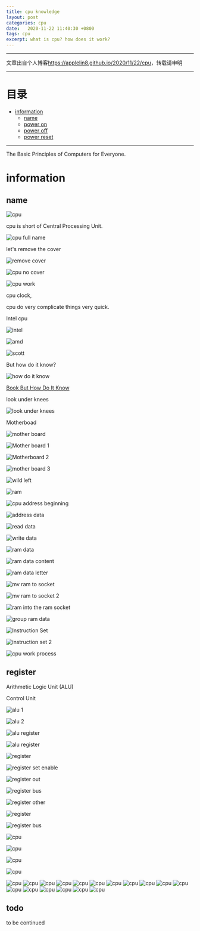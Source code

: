 ```yaml
---
title: cpu knowledge
layout: post
categories: cpu
date:   2020-11-22 11:40:30 +0800
tags: cpu
excerpt: what is cpu? how does it work?
---
```

--------------------
文章出自个人博客<https://applelin8.github.io/2020/11/22/cpu>，转载请申明

------------------
# 目录 <span id="home">
* [information](#1)
	* [name](#1.1)
	* [power on](#1.2)
	* [power off](#1.3)
	* [power reset](#1.4)


----------------------------
The Basic Principles of Computers for Everyone.

# information <span id="1">

## name <span id="1.1">

![cpu](https://AppleLin8.github.io/assets/img/blog/cpu\cpu_20201122114631.png)

cpu is short of Central Processing Unit.

![cpu full name](https://AppleLin8.github.io/assets/img/blog/cpu\cpu_full_name_20201122112948.png)

let's remove the cover

![remove cover](https://AppleLin8.github.io/assets/img/blog/cpu\remove_the_cover_20201122114737.png)

![cpu no cover](https://AppleLin8.github.io/assets/img/blog/cpu\cpu_no_cover_20201122114845.png)

![cpu work](https://AppleLin8.github.io/assets/img/blog/cpu\cpu_work_20201122114945.png)

cpu clock,

cpu do very complicate things very quick.

Intel cpu

![intel](https://AppleLin8.github.io/assets/img/blog/cpu\intel_20201122115221.png)

![amd](https://AppleLin8.github.io/assets/img/blog/cpu\amd_20201122115309.png)

![scott](https://AppleLin8.github.io/assets/img/blog/cpu\scott_20201122115400.png)

But how do it know?

![how do it know](https://AppleLin8.github.io/assets/img/blog/cpu\how_do_it_know_20201122115442.png)

[Book But How Do It Know]: www.ButHowDoItKnow.com	"www.But How Do It Know.com"
[Book But How Do It Know](www.ButHowDoItKnow.com	"www.But How Do It Know.com")

look under knees

![look under knees](https://AppleLin8.github.io/assets/img/blog/cpu\look_under_knees_20201122120707.png)

Motherboad

![mother board](https://AppleLin8.github.io/assets/img/blog/cpu\mother_board_20201122120847.png)

![Mother board 1](https://AppleLin8.github.io/assets/img/blog/cpu\Motherboard_1_20201122121102.png)

![Motherboard 2](https://AppleLin8.github.io/assets/img/blog/cpu\Motherboard_2_20201122121149.png)

![mother board 3](https://AppleLin8.github.io/assets/img/blog/cpu\Motherboard_3_20201122121149.png)

![wild left](https://AppleLin8.github.io/assets/img/blog/cpu\wild_left_20201122121415.png)

![ram](https://AppleLin8.github.io/assets/img/blog/cpu\ram_20201122121548.png)

![cpu address beginning](https://AppleLin8.github.io/assets/img/blog/cpu\cpu_address_beginning_20201122121710.png)

![address data](https://AppleLin8.github.io/assets/img/blog/cpu\address_data_20201122121853.png)

![read data](https://AppleLin8.github.io/assets/img/blog/cpu\read_data_20201122122104.png)

![write data](https://AppleLin8.github.io/assets/img/blog/cpu\write_data_20201122122201.png)

![ram data](https://AppleLin8.github.io/assets/img/blog/cpu\ram_data_20201122122316.png)

![ram data content](https://AppleLin8.github.io/assets/img/blog/cpu\ram_data_content_20201122122437.png)

![ram data letter](https://AppleLin8.github.io/assets/img/blog/cpu\ram_data_Letter_20201122122600.png)

![mv ram to socket](https://AppleLin8.github.io/assets/img/blog/cpu\ram_mv_to_ram_socket_20201122122737.png)

![mv ram to socket 2](https://AppleLin8.github.io/assets/img/blog/cpu\mv_ram_to_socket_2_20201122122912.png)

![ram into the ram socket](https://AppleLin8.github.io/assets/img/blog/cpu\ram_into_ram_socket_20201122123027.png)

![group ram data](https://AppleLin8.github.io/assets/img/blog/cpu\group_ram_data_20201122123121.png)

![Instruction Set](https://AppleLin8.github.io/assets/img/blog/cpu\instruction_Set_20201122123404.png)

![instruction set 2](https://AppleLin8.github.io/assets/img/blog/cpu\instruction_set_2_20201122123611.png)

![cpu work process](https://AppleLin8.github.io/assets/img/blog/cpu\cpu_work_process_20201122123831.png)

## register  <span id="1.2">

Arithmetic Logic Unit (ALU)

Control Unit

![alu 1](https://AppleLin8.github.io/assets/img/blog/cpu\alu_control_Unit_20201122144920.png)

![alu 2](https://AppleLin8.github.io/assets/img/blog/cpu\alu_flag_20201122145006.png)

![alu register](https://AppleLin8.github.io/assets/img/blog/cpu\alu_register_20201122145046.png)

![alu register](https://AppleLin8.github.io/assets/img/blog/cpu\alu_set_register_20201122145143.png)

![register](https://AppleLin8.github.io/assets/img/blog/cpu\register_enable_20201122145240.png)

![register set enable](https://AppleLin8.github.io/assets/img/blog/cpu\register_enable_set_20201122145811.png)

![register out](https://AppleLin8.github.io/assets/img/blog/cpu\register_out_20201122150105.png)

![register bus](https://AppleLin8.github.io/assets/img/blog/cpu\register_bus_20201122150159.png)

![register other](https://AppleLin8.github.io/assets/img/blog/cpu\register_other_20201122150513.png)

![register](https://AppleLin8.github.io/assets/img/blog/cpu\register_send_20201122150316.png)

![register bus](https://AppleLin8.github.io/assets/img/blog/cpu\register_bus_20201122150835.png)

![cpu](https://AppleLin8.github.io/assets/img/blog/cpu\flags_registers_20201122151250.png)

![cpu](https://AppleLin8.github.io/assets/img/blog/cpu\alu_flags_20201122151218.png)

![cpu](https://AppleLin8.github.io/assets/img/blog/cpu\register_compare_20201122151135.png)

![cpu](https://AppleLin8.github.io/assets/img/blog/cpu\jmp_20201122151321.png)

![cpu](https://AppleLin8.github.io/assets/img/blog/cpu\work_20201122152112.png)
![cpu](https://AppleLin8.github.io/assets/img/blog/cpu\computer_20201122152023.png)
![cpu](https://AppleLin8.github.io/assets/img/blog/cpu\harddisck_20201122152006.png)
![cpu](https://AppleLin8.github.io/assets/img/blog/cpu\computer_20201122151937.png)
![cpu](https://AppleLin8.github.io/assets/img/blog/cpu\motherboard_20201122151920.png)
![cpu](https://AppleLin8.github.io/assets/img/blog/cpu\motherboard_20201122151853.png)
![cpu](https://AppleLin8.github.io/assets/img/blog/cpu\cpu_20201122151828.png)
![cpu](https://AppleLin8.github.io/assets/img/blog/cpu\cpu_20201122151804.png)
![cpu](https://AppleLin8.github.io/assets/img/blog/cpu\cpu_20201122151745.png)
![cpu](https://AppleLin8.github.io/assets/img/blog/cpu\top_level_20201122151719.png)
![cpu](https://AppleLin8.github.io/assets/img/blog/cpu\control_write_20201122151616.png)
![cpu](https://AppleLin8.github.io/assets/img/blog/cpu\jump_20201122151532.png)
![cpu](https://AppleLin8.github.io/assets/img/blog/cpu\jump_20201122151452.png)
![cpu](https://AppleLin8.github.io/assets/img/blog/cpu\jump_20201122151437.png)
![cpu](https://AppleLin8.github.io/assets/img/blog/cpu\Memory_address_20201122151418.png)
![cpu](https://AppleLin8.github.io/assets/img/blog/cpu\instruction_address_20201122151354.png)
![cpu](https://AppleLin8.github.io/assets/img/blog/cpu\instruction_address_20201122151337.png)


## todo  <span id="1.2">

to be continued
